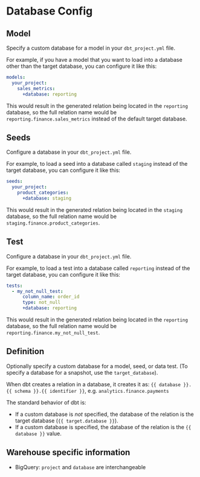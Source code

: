 # Database Config

## Model

Specify a custom database for a model in your `dbt_project.yml` file. 

For example, if you have a model that you want to load into a database other than the target database, you can configure it like this:

```yml
models:
  your_project:
    sales_metrics:
      +database: reporting
```

This would result in the generated relation being located in the `reporting` database, so the full relation name would be `reporting.finance.sales_metrics` instead of the default target database.

## Seeds

Configure a database in your `dbt_project.yml` file. 

For example, to load a seed into a database called `staging` instead of the target database, you can configure it like this:

```yml
seeds:
  your_project:
    product_categories:
      +database: staging
```

This would result in the generated relation being located in the `staging` database, so the full relation name would be `staging.finance.product_categories`.

## Test

Configure a database in your `dbt_project.yml` file. 

For example, to load a test into a database called `reporting` instead of the target database, you can configure it like this:


```yml
tests:
  - my_not_null_test:
      column_name: order_id
      type: not_null
      +database: reporting
```

This would result in the generated relation being located in the `reporting` database, so the full relation name would be `reporting.finance.my_not_null_test`.


## Definition

Optionally specify a custom database for a model, seed, or data test. (To specify a database for a snapshot, use the `target_database`).

When dbt creates a relation in a database, it creates it as: `{{ database }}.{{ schema }}.{{ identifier }}`, e.g. `analytics.finance.payments`

The standard behavior of dbt is:
* If a custom database is _not_ specified, the database of the relation is the target database (`{{ target.database }}`).
* If a custom database is specified, the database of the relation is the `{{ database }}` value.



## Warehouse specific information
* BigQuery: `project` and `database` are interchangeable
